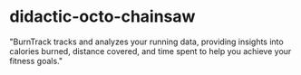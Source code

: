 # didactic-octo-chainsaw
 "BurnTrack tracks and analyzes your running data, providing insights into calories burned, distance covered, and time spent to help you achieve your fitness goals."
